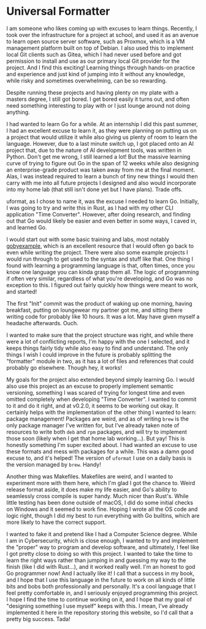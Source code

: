 # Universal Formatter

I am someone who likes coming up with excuses to learn things. Recently, I took
over the infrastructure for a project at school, and used it as an avenue to
learn open source server software, such as Proxmox, which is a VM management
platform built on top of Debian. I also used this to implement local Git clients
such as Gitea, which I had never used before and got permission to install and
use as our primary local Git provider for the project. And I find this exciting!
Learning things through hands-on practice and experience and just kind of
jumping into it without any knowledge, while risky and sometimes overwhelming,
can be so rewarding.

Despite running these projects and having plenty on my plate with a masters
degree, I still got bored. I get bored easily it turns out, and often need
something interesting to play with or I just lounge around not doing anything.

I had wanted to learn Go for a while. At an internship I did this past summer, I
had an excellent excuse to learn it, as they were planning on putting us on a
project that would utilize it while also giving us plenty of room to learn the
language. However, due to a last minute switch up, I got placed onto an AI
project that, due to the nature of AI development tools, was written in Python.
Don't get me wrong, I still learned a lot! But the massive learning curve of
trying to figure out Go in the span of 12 weeks while also designing an
enterprise-grade product was taken away from me at the final moment. Alas, I was
instead required to learn a bunch of tiny new things I would then carry with me
into all future projects I designed and also would incorporate into my home lab
(that still isn't done yet but I have plans). Trade offs.

uformat, as I chose to name it, was the excuse I needed to learn Go. Initially,
I was going to try and write this in Rust, as I had with my other CLI
application "Time Converter". However, after doing research, and finding out
that Go would likely be easier and even better in some ways, I caved in, and
learned Go.

I would start out with some basic training and labs, most notably
[gobyexample](https://gobyexample.com), which is an excellent resource that I
would often go back to even while writing the project. There were also some
example projects I would run through to get used to the syntax and stuff like
that. One thing I found with learning a programming language is that, often
times, once you know one language you can kinda grasp them all. The logic of
programming if often very similar, regardless of what you're developing, and Go
was no exception to this. I figured out fairly quickly how things were meant to
work, and started!

The first "Init" commit was the product of waking up one morning, having
breakfast, putting on loungewear my partner got me, and sitting there writing
code for probably like 10 hours. It was a lot. May have given myself a headache
afterwards. Ouch.

I wanted to make sure that the project structure was right, and while there were
a lot of conflicting reports, I'm happy with the one I selected, and it keeps
things fairly tidy while also easy to find and understand. The only things I
wish I could improve in the future is probably splitting the "formatter" module
in two, as it has a lot of files and references that could probably go
elsewhere. Though hey, it works!

My goals for the project also extended beyond simply learning Go. I would also
use this project as an excuse to properly implement semantic versioning,
something I was scared of trying for longest time and even omitted completely
when developing "Time Converter". I wanted to commit to it and do it right, and
at v0.2.0, it seems to be working out okay. It certainly helps with the
implementation of the other thing I wanted to learn: package management!
Packages are weird, and as of writing `brew` is the only package manager I've
written for, but I've already taken note of resources to write both `deb` and
`rpm` packages, and will try to implement those soon (likely when I get that
home lab working...). But yay! This is honestly something I'm super excited
about. I had wanted an excuse to use these formats and mess with packages for a
while. This was a damn good excuse to, and it's helped! The version of `uformat`
I use on a daily basis is the version managed by `brew`. Handy!

Another thing was Makefiles. Makefiles are weird, and I wanted to experiment
more with them here, which I'm glad I got the chance to. Weird release format
aside, it does make my life easier, and Go's ability to seamlessly cross compile
is super handy. Much nicer than Rust's. While little testing has been done
outside of macOS, I did do some initial checks on Windows and it seemed to work
fine. Hoping I wrote all the OS code and logic right, though I did my best to
run everything with Go builtins, which are more likely to have the correct
support.

I wanted to fake it and pretend like I had a Computer Science degree. While I am
in Cybersecurity, which is close enough, I wanted to try and implement the
"proper" way to program and develop software, and ultimately, I feel like I got
pretty close to doing so with this project. I wanted to take the time to learn
the right ways rather than jumping in and guessing my way to the finish (like I
did with Rust...), and it worked really well. I'm an honest to god Go programmer
now! And I actually like it! I call that a success in my book, and I hope that I
use this language in the future to work on all kinds of little bits and bobs
both professionally and personally. It's a cool language that I feel pretty
comfortable in, and I seriously enjoyed programming this project. I hope I find
the time to continue working on it, and I hope that my goal of "designing
something I use myself" keeps with this. I mean, I've already implemented it
here in the repository storing this website, so I'd call that a pretty big
success. Tada!
